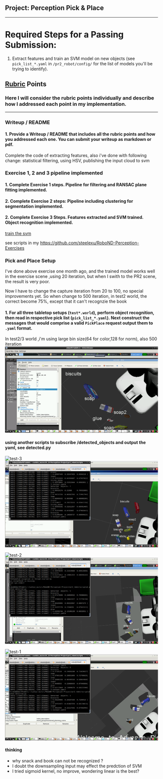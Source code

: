 ## Project: Perception Pick & Place

---


# Required Steps for a Passing Submission:
1. Extract features and train an SVM model on new objects (see `pick_list_*.yaml` in `/pr2_robot/config/` for the list of models you'll be trying to identify). 



## [Rubric](https://review.udacity.com/#!/rubrics/1067/view) Points
### Here I will consider the rubric points individually and describe how I addressed each point in my implementation.  

---
### Writeup / README

#### 1. Provide a Writeup / README that includes all the rubric points and how you addressed each one.  You can submit your writeup as markdown or pdf.  

Complete the code of  extracting features, also i've done with following change: statistical filtering, using HSV,  publishing the input cloud to svm

### Exercise 1, 2 and 3 pipeline implemented
#### 1. Complete Exercise 1 steps. Pipeline for filtering and RANSAC plane fitting implemented.

#### 2. Complete Exercise 2 steps: Pipeline including clustering for segmentation implemented.  

#### 2. Complete Exercise 3 Steps.  Features extracted and SVM trained.  Object recognition implemented.
 
[train the svm](./train-svm-sigmoid.png)

see scripts in my https://github.com/steelexu/RoboND-Perception-Exercises

### Pick and Place Setup

I've done above exercise  one month ago, and the trained model works well in the exercise scene ,using 20 iteration, but when I swith to the PR2 scene, the result is very poor.

Now I have to change the capture iteration from 20 to 100, no special improvements yet.
So when change to 500 iteration, in test2 world, the correct become 75%, except that it can't recognzie the book


#### 1. For all three tabletop setups (`test*.world`), perform object recognition, then read in respective pick list (`pick_list_*.yaml`). Next construct the messages that would comprise a valid `PickPlace` request output them to `.yaml` format.

In test2/3 world ,i'm using large bin size(64 for color,128 for norm), also 500 iteration
![demo-2](./test2-a.png)


#### using another scripts to subscribe /detected_objects and  output the yaml, see detected.py

![test-3](./3-zoutput.yaml)
![test-3-screen](./test3-500-linear.png)

![test-2](./2-zoutput.yaml)
![test-2-screen](./t2-500-linear-32-64.png)

 
![test-1](./1-zoutput.yaml)
![test-1-screen](./t1.png)
 

#### thinking
* why snack and book can not be recognized ?
* I doubt the downsampling input may effect the predction of SVM
* I tried sigmoid kernel, no improve, wondering linear is the best?


